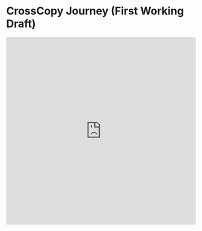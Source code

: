 # CrossCopy Journey (First Working Draft)

<iframe width="100%" height="500" src="https://www.youtube.com/embed/3D8dcEwFFAQ" title="CrossCopy Image Sync First Working Version" frameborder="0" allow="accelerometer; autoplay; clipboard-write; encrypted-media; gyroscope; picture-in-picture; web-share" allowfullscreen></iframe>